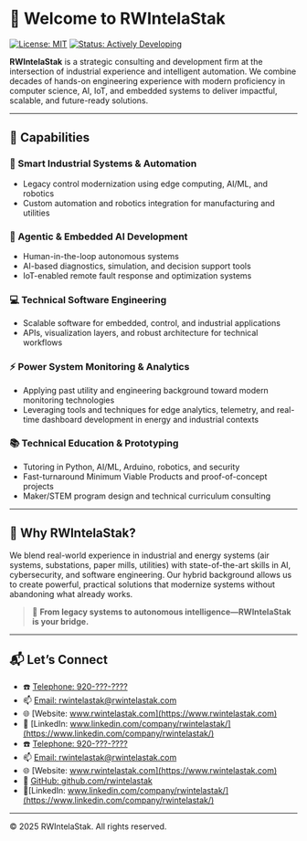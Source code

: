 # 👋 Welcome to RWIntelaStak

[![License: MIT](https://img.shields.io/badge/license-MIT-blue.svg)](LICENSE)
[![Status: Actively Developing](https://img.shields.io/badge/status-active-success.svg)](#)

**RWIntelaStak** is a strategic consulting and development firm at the intersection of industrial experience and intelligent automation. We combine decades of hands-on engineering experience with modern proficiency in computer science, AI, IoT, and embedded systems to deliver impactful, scalable, and future-ready solutions.

---

## 🚀 Capabilities

### 🧠 Smart Industrial Systems & Automation
- Legacy control modernization using edge computing, AI/ML, and robotics  
- Custom automation and robotics integration for manufacturing and utilities  

### 🤖 Agentic & Embedded AI Development
- Human-in-the-loop autonomous systems  
- AI-based diagnostics, simulation, and decision support tools  
- IoT-enabled remote fault response and optimization systems  

### 💻 Technical Software Engineering
- Scalable software for embedded, control, and industrial applications  
- APIs, visualization layers, and robust architecture for technical workflows

### ⚡ Power System Monitoring & Analytics
- Applying past utility and engineering background toward modern monitoring technologies
- Leveraging tools and techniques for edge analytics, telemetry, and real-time dashboard development in energy and industrial contexts

### 📚 Technical Education & Prototyping
- Tutoring in Python, AI/ML, Arduino, robotics, and security  
- Fast-turnaround Minimum Viable Products and proof-of-concept projects  
- Maker/STEM program design and technical curriculum consulting  

---

## 🔧 Why RWIntelaStak?

We blend real-world experience in industrial and energy systems (air systems, substations, paper mills, utilities) with state-of-the-art skills in AI, cybersecurity, and software engineering. Our hybrid background allows us to create powerful, practical solutions that modernize systems without abandoning what already works.

> 🔄 **From legacy systems to autonomous intelligence—RWIntelaStak is your bridge.**

---

## 📬 Let’s Connect

- ☎️ [Telephone: 920-???-????](920-???-????)
- 📫 [Email: rwintelastak@rwintelastak.com](mailto:rwintelastak@rwintelastak.com)
- 🌐 [Website: www.rwintelastak.com](https://www.rwintelastak.com)
- 💼 [LinkedIn: www.linkedin.com/company/rwintelastak/](https://www.linkedin.com/company/rwintelastak/)
- ☎️ [Telephone: 920-???-????](920-???-????)
- 📫 [Email: rwintelastak@rwintelastak.com](mailto:rwintelastak@rwintelastak.com)
- 🌐 [Website: www.rwintelastak.com](https://www.rwintelastak.com)
- 🐙 [GitHub: github.com/rwintelastak](https://github.com/rwintelastak)
- 🔗[LinkedIn: www.linkedin.com/company/rwintelastak/](https://www.linkedin.com/company/rwintelastak/)


---

© 2025 RWIntelaStak. All rights reserved.
